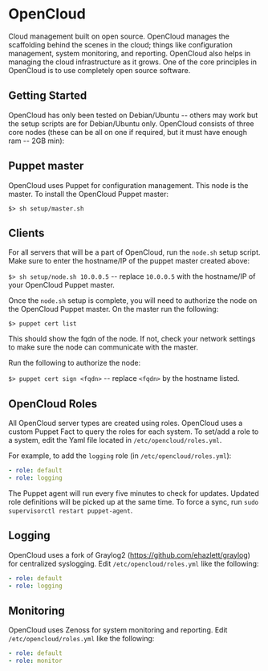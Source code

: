 OpenCloud
==========
Cloud management built on open source.  OpenCloud manages the scaffolding behind the scenes in the cloud; things like configuration management, system monitoring, and reporting.  OpenCloud also helps in managing the cloud infrastructure as it grows.  One of the core principles in OpenCloud is to use completely open source software.

Getting Started
----------------
OpenCloud has only been tested on Debian/Ubuntu -- others may work but the setup scripts are for Debian/Ubuntu only.  OpenCloud consists of three core nodes (these can be all on one if required, but it must have enough ram -- 2GB min):

Puppet master
--------------
OpenCloud uses Puppet for configuration management.  This node is the master.  To install the OpenCloud Puppet master:

`$> sh setup/master.sh`

Clients
-------
For all servers that will be a part of OpenCloud, run the `node.sh` setup script.  Make sure to enter the hostname/IP of the puppet master created above:

`$> sh setup/node.sh 10.0.0.5` -- replace `10.0.0.5` with the hostname/IP of your OpenCloud Puppet master.

Once the `node.sh` setup is complete, you will need to authorize the node on the OpenCloud Puppet master.  On the master run the following:

`$> puppet cert list`

This should show the fqdn of the node.  If not, check your network settings to make sure the node can communicate with the master.

Run the following to authorize the node:

`$> puppet cert sign <fqdn>` -- replace `<fqdn>` by the hostname listed.

OpenCloud Roles
----------------
All OpenCloud server types are created using roles.  OpenCloud uses a custom Puppet Fact to query the roles for each system.  To set/add a role to a system, edit the Yaml file located in `/etc/opencloud/roles.yml`.  

For example, to add the `logging` role (in `/etc/opencloud/roles.yml`):

```yaml
- role: default
- role: logging
```

The Puppet agent will run every five minutes to check for updates.  Updated role definitions will be picked up at the same time.  To force a sync, run `sudo supervisorctl restart puppet-agent`.

Logging
--------
OpenCloud uses a fork of Graylog2 (https://github.com/ehazlett/graylog) for centralized syslogging.  Edit `/etc/opencloud/roles.yml` like the following:

```yaml
- role: default
- role: logging
```

Monitoring
-----------
OpenCloud uses Zenoss for system monitoring and reporting.  Edit `/etc/opencloud/roles.yml` like the following:

```yaml
- role: default
- role: monitor
```
